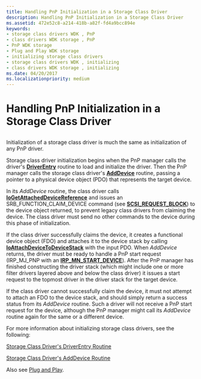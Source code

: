 ```yaml
---
title: Handling PnP Initialization in a Storage Class Driver
description: Handling PnP Initialization in a Storage Class Driver
ms.assetid: 472e52c8-a214-418b-a82f-fd4a9bcc894e
keywords:
- storage class drivers WDK , PnP
- class drivers WDK storage , PnP
- PnP WDK storage
- Plug and Play WDK storage
- initializing storage class drivers
- storage class drivers WDK , initializing
- class drivers WDK storage , initializing
ms.date: 04/20/2017
ms.localizationpriority: medium
---
```


# Handling PnP Initialization in a Storage Class Driver


## <span id="ddk_handling_pnp_initialization_in_a_storage_class_driver_kg"></span><span id="DDK_HANDLING_PNP_INITIALIZATION_IN_A_STORAGE_CLASS_DRIVER_KG"></span>


Initialization of a storage class driver is much the same as initialization of any PnP driver.

Storage class driver initialization begins when the PnP manager calls the driver's [**DriverEntry**](https://docs.microsoft.com/windows-hardware/drivers/ddi/wdm/nc-wdm-driver_initialize) routine to load and initialize the driver. Then the PnP manager calls the storage class driver's [**AddDevice**](https://docs.microsoft.com/windows-hardware/drivers/ddi/wdm/nc-wdm-driver_add_device) routine, passing a pointer to a physical device object (PDO) that represents the target device.

In its *AddDevice* routine, the class driver calls [**IoGetAttachedDeviceReference**](https://docs.microsoft.com/windows-hardware/drivers/ddi/ntifs/nf-ntifs-iogetattacheddevicereference) and issues an SRB\_FUNCTION\_CLAIM\_DEVICE command (see [**SCSI\_REQUEST\_BLOCK**](https://docs.microsoft.com/windows-hardware/drivers/ddi/srb/ns-srb-_scsi_request_block)) to the device object returned, to prevent legacy class drivers from claiming the device. The class driver must send no other commands to the device during this phase of initialization.

If the class driver successfully claims the device, it creates a functional device object (FDO) and attaches it to the device stack by calling [**IoAttachDeviceToDeviceStack**](https://docs.microsoft.com/windows-hardware/drivers/ddi/wdm/nf-wdm-ioattachdevicetodevicestack) with the input PDO. When *AddDevice* returns, the driver must be ready to handle a PnP start request (IRP\_MJ\_PNP with an [**IRP\_MN\_START\_DEVICE**](https://docs.microsoft.com/windows-hardware/drivers/kernel/irp-mn-start-device)). After the PnP manager has finished constructing the driver stack (which might include one or more filter drivers layered above and below the class driver) it issues a start request to the topmost driver in the driver stack for the target device.

If the class driver cannot successfully claim the device, it must not attempt to attach an FDO to the device stack, and should simply return a success status from its *AddDevice* routine. Such a driver will not receive a PnP start request for the device, although the PnP manager might call its *AddDevice* routine again for the same or a different device.

For more information about initializing storage class drivers, see the following:

[Storage Class Driver's DriverEntry Routine](storage-class-driver-s-driverentry-routine.md)

[Storage Class Driver's AddDevice Routine](storage-class-driver-s-adddevice-routine.md)

Also see [Plug and Play](https://docs.microsoft.com/windows-hardware/drivers/kernel/implementing-plug-and-play).

 

 




